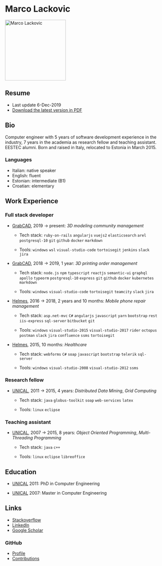 # Marco Lackovic

<img src="https://github.com/lackovic.png" alt="Marco Lackovic" width="200"/>

## Resume

* Last update 6-Dec-2019
* [Download the latest version in PDF](https://github.com/lackovic/resume/raw/master/marco-lackovic-resume.pdf)

## Bio

Computer engineer with 5 years of software development experience in the industry, 7 years in the academia as research fellow and teaching assistant. EESTEC alumni. Born and raised in Italy, relocated to Estonia in March 2015.

### Languages

* Italian: native speaker
* English: fluent
* Estonian: intermediate (B1)
* Croatian: elementary

## Work Experience

### Full stack developer

* [GrabCAD](https://grabcad.com/), 2019 → present: *3D modeling community management*
    
    * Tech stack: `ruby-on-rails` `angularjs` `vuejs2` `elasticsearch` `arel` `postgresql-10` `git` `github` `docker` `markdown`
    
    * Tools: `windows` `wsl` `visual-studio-code` `tortoisegit` `jenkins` `slack` `jira` 

* [GrabCAD](https://grabcad.com/), 2018 → 2019, 1 year: *3D printing order management*
    
    * Tech stack: `node.js` `npm` `typescript` `reactjs` `semantic-ui` `graphql` `apollo` `typeorm` `postgresql-10` `express` `git` `github` `docker` `kubernetes` `markdown`
    
    * Tools: `windows` `visual-studio-code` `tortoisegit` `teamcity` `slack` `jira`

* [Helmes](https://www.helmes.com/), 2016 → 2018, 2 years and 10 months: *Mobile phone repair management*
    
    * Tech stack: `asp.net-mvc` `C#` `angularjs` `javascript` `yarn` `bootstrap` `rest` `iis-express` `sql-server` `bitbucket` `git`
    
    * Tools: `windows` `visual-studio-2015` `visual-studio-2017` `rider` `octopus` `postman` `slack` `jira` `confluence` `ssms` `tortoisegit`

* [Helmes](https://www.helmes.com/), 2015, 10 months: *Healthcare*
    
    * Tech stack: `webforms` `C#` `soap` `javascript` `bootstrap` `telerik` `sql-server`
    
    * Tools: `windows` `visual-studio-2008` `visual-studio-2012` `ssms`

### Research fellow

* [UNICAL](http://www.unicaladmission.it/), 2011 → 2015, 4 years: *Distributed Data Mining*, *Grid Computing*
    
    * Tech stack: `java` `globus-toolkit` `soap` `web-services` `latex`
    
    * Tools: `linux` `eclipse`

### Teaching assistant

* [UNICAL](http://www.unicaladmission.it/), 2007 → 2015, 8 years: *Object Oriented Programming*, *Multi-Threading Programming*
    
    * Tech stack: `java` `c++`
    
    * Tools: `linux` `eclipse` `libreoffice`

## Education

* [UNICAL](http://www.unicaladmission.it/) 2011: PhD in Computer Engineering

* [UNICAL](http://www.unicaladmission.it/) 2007: Master in Computer Engineering

## Links

* [Stackoverflow](https://stackoverflow.com/users/334569/marco-lackovic)
* [LinkedIn](https://www.linkedin.com/in/marco-lackovic-51a4952/)
* [Google Scholar](https://scholar.google.it/citations?user=QHgyV5UAAAAJ&hl=en)

### GitHub

* [Profile](https://github.com/lackovic)
* [Contributions](http://github.com/search?q=is%3Apr+author%3Alackovic)